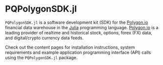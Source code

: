 # PQPolygonSDK.jl

`PQPolygonSDK.jl` is a software development kit (SDK) for the [Polygon.io](https://polygon.io) financial data warehouse in the [Julia](https://julialang.org) programming language. [Polygon.io](https://polygon.io) is a leading provider of realtime and historical stock, options, forex (FX) data, and digital/crypto currency data feeds.

Check out the content pages for installation instructions, system requirements and example
application programming interface (API) calls using the `PQPolygonSDK.jl` package.

```{tableofcontents}
```
